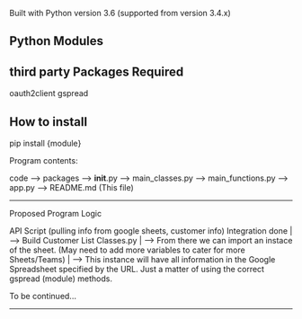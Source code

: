 Built with Python version 3.6 (supported from version 3.4.x)

Python Modules
------------------

third party Packages Required
-----------------
oauth2client
gspread

How to install
----------------
pip install {module}

Program contents:

code --> packages
                   --> __init__.py
                   --> main_classes.py
                   --> main_functions.py
     --> app.py
     --> README.md (This file)


-------------------------


Proposed Program Logic

API Script (pulling info from google sheets, customer info) Integration done
|
--> Build Customer List Classes.py
  |
  --> From there we can import an instace of the sheet. (May need to add more variables to cater for more Sheets/Teams)
    |
    --> This instance will have all information in the Google Spreadsheet specified by the URL. Just a matter of using the correct          gspread (module) methods.

To be continued...

-------------------------



